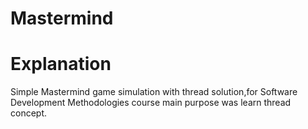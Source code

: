 # Mastermind
# Explanation

Simple Mastermind game simulation with thread solution,for Software Development Methodologies course main purpose was learn thread concept.
